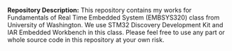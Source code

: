 **Repository Description:** This repository contains my works for Fundamentals of Real Time Embedded System (EMBSYS320) class from University of Washington. We use STM32 Discovery Development Kit and IAR Embedded Workbench in this class. Please feel free to use any part or whole source code in this repository at your own risk.